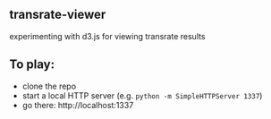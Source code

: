transrate-viewer
----

experimenting with d3.js for viewing transrate results

## To play:

- clone the repo
- start a local HTTP server (e.g. `python -m SimpleHTTPServer 1337`)
- go there: http://localhost:1337
